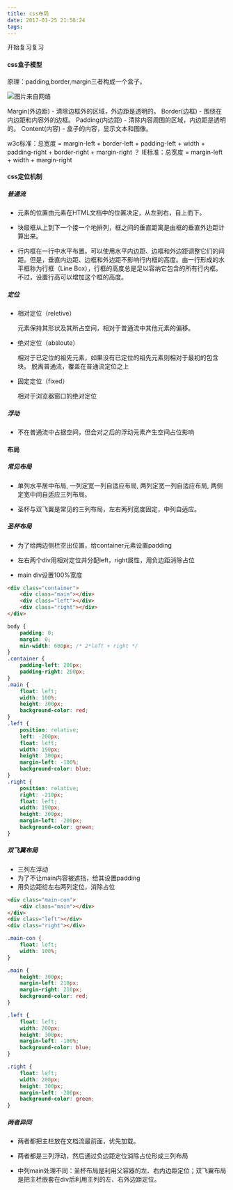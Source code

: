 ```yaml
---
title: css布局
date: 2017-01-25 21:58:24
tags:
---
```

开始复习复习

<!--more-->

#### css盒子模型
原理：padding,border,margin三者构成一个盒子。

![图片来自网络](https://sfault-image.b0.upaiyun.com/291/448/2914489531-57d7e11741de5_articlex)

Margin(外边距) - 清除边框外的区域，外边距是透明的。
Border(边框) - 围绕在内边距和内容外的边框。
Padding(内边距) - 清除内容周围的区域，内边距是透明的。
Content(内容) - 盒子的内容，显示文本和图像。

 w3c标准：总宽度 = margin-left + border-left + padding-left + width + padding-right + border-right + margin-right
  ？
 IE标准：总宽度 = margin-left + width + margin-right

#### css定位机制

##### 普通流
  - 元素的位置由元素在HTML文档中的位置决定，从左到右，自上而下。
  
  - 块级框从上到下一个接一个地排列，框之间的垂直距离是由框的垂直外边距计算出来。
  
  - 行内框在一行中水平布置。可以使用水平内边距、边框和外边距调整它们的间距。但是，垂直内边距、边框和外边距不影响行内框的高度。由一行形成的水平框称为行框（Line Box），行框的高度总是足以容纳它包含的所有行内框。不过，设置行高可以增加这个框的高度。
  
##### 定位
- 相对定位（reletive）
	
	元素保持其形状及其所占空间，相对于普通流中其他元素的偏移。

- 绝对定位（absloute）

	相对于已定位的祖先元素，如果没有已定位的祖先元素则相对于最初的包含块。
	脱离普通流，覆盖在普通流定位之上
	
- 固定定位（fixed）

	相对于浏览器窗口的绝对定位
	
##### 浮动
- 不在普通流中占据空间，但会对之后的浮动元素产生空间占位影响


	
#### 布局

##### 常见布局

- 单列水平居中布局, 一列定宽一列自适应布局, 两列定宽一列自适应布局, 两侧定宽中间自适应三列布局。

- 圣杯与双飞翼是常见的三列布局，左右两列宽度固定，中列自适应。

##### 圣杯布局

- 为了给两边侧栏空出位置，给container元素设置padding

- 左右两个div用相对定位并分配left，right属性，用负边距消除占位

- main div设置100%宽度


```html
<div class="container">
	<div class="main"></div>
	<div class="left"></div>
	<div class="right"></div>
</div>
```

```css
body {
	padding: 0;
	margin: 0;
    min-width: 600px; /* 2*left + right */
}
.container {
    padding-left: 200px;
    padding-right: 200px;
}
.main {
    float: left;
    width: 100%;
    height: 300px;
    background-color: red;
}
.left {
    position: relative;
    left: -200px;
    float: left;
    width: 190px;
    height: 300px;
    margin-left: -100%;
    background-color: blue;
}
.right {
    position: relative;
    right: -210px;
    float: left;
    width: 190px;
    height: 300px;
    margin-left: -200px;
    background-color: green;
}
```

##### 双飞翼布局

- 三列左浮动
- 为了不让main内容被遮挡，给其设置padding
- 用负边距给左右两列定位，消除占位

```html
<div class="main-con">
	<div class="main"></div>
</div>
<div class="left"></div>
<div class="right"></div>
```

```css
.main-con {
	float: left;
	width: 100%;
}

.main {
	height: 300px;
	margin-left: 210px;
	margin-right: 210px;
	background-color: red;
}

.left {
	float: left;
	width: 200px;
	height: 300px;
	margin-left: -100%;
	background-color: blue;
}

.right {
	float: left;
	width: 200px;
	height: 300px;
	margin-left: -200px;
	background-color: green;
}
```

##### 两者异同

- 两者都把主栏放在文档流最前面，优先加载。
 
- 两者都是三列浮动，然后通过负边距定位消除占位形成三列布局

- 中列main处理不同：圣杯布局是利用父容器的左、右内边距定位；双飞翼布局是把主栏嵌套在div后利用主列的左、右外边距定位。